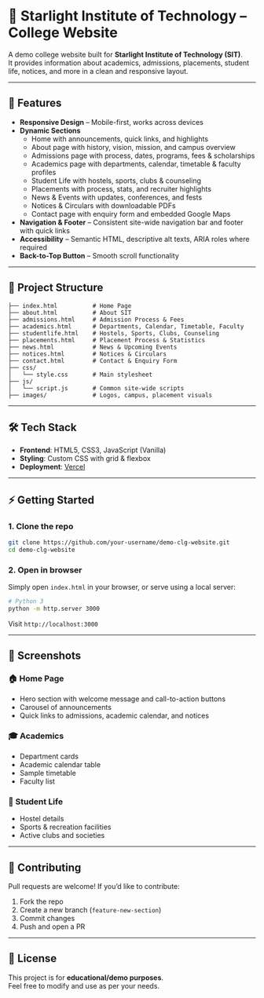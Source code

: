 # 📘 Starlight Institute of Technology – College Website

A demo college website built for **Starlight Institute of Technology (SIT)**.  
It provides information about academics, admissions, placements, student life, notices, and more in a clean and responsive layout.

---

## 🚀 Features

- **Responsive Design** – Mobile-first, works across devices  
- **Dynamic Sections**  
  - Home with announcements, quick links, and highlights  
  - About page with history, vision, mission, and campus overview  
  - Admissions page with process, dates, programs, fees & scholarships  
  - Academics page with departments, calendar, timetable & faculty profiles  
  - Student Life with hostels, sports, clubs & counseling  
  - Placements with process, stats, and recruiter highlights  
  - News & Events with updates, conferences, and fests  
  - Notices & Circulars with downloadable PDFs  
  - Contact page with enquiry form and embedded Google Maps  
- **Navigation & Footer** – Consistent site-wide navigation bar and footer with quick links  
- **Accessibility** – Semantic HTML, descriptive alt texts, ARIA roles where required  
- **Back-to-Top Button** – Smooth scroll functionality  

---

## 📂 Project Structure

```
├── index.html          # Home Page
├── about.html          # About SIT
├── admissions.html     # Admission Process & Fees
├── academics.html      # Departments, Calendar, Timetable, Faculty
├── studentlife.html    # Hostels, Sports, Clubs, Counseling
├── placements.html     # Placement Process & Statistics
├── news.html           # News & Upcoming Events
├── notices.html        # Notices & Circulars
├── contact.html        # Contact & Enquiry Form
├── css/
│   └── style.css       # Main stylesheet
├── js/
│   └── script.js       # Common site-wide scripts
├── images/             # Logos, campus, placement visuals
```

---

## 🛠️ Tech Stack

- **Frontend**: HTML5, CSS3, JavaScript (Vanilla)  
- **Styling**: Custom CSS with grid & flexbox  
- **Deployment**: [Vercel](https://vercel.com/)  

---

## ⚡ Getting Started

### 1. Clone the repo
```bash
git clone https://github.com/your-username/demo-clg-website.git
cd demo-clg-website
```

### 2. Open in browser
Simply open `index.html` in your browser, or serve using a local server:

```bash
# Python 3
python -m http.server 3000
```
Visit `http://localhost:3000`

---

## 📸 Screenshots

### 🏠 Home Page
- Hero section with welcome message and call-to-action buttons
- Carousel of announcements
- Quick links to admissions, academic calendar, and notices

### 🎓 Academics
- Department cards
- Academic calendar table
- Sample timetable
- Faculty list

### 🎉 Student Life
- Hostel details
- Sports & recreation facilities
- Active clubs and societies

---

## 🤝 Contributing

Pull requests are welcome! If you’d like to contribute:  
1. Fork the repo  
2. Create a new branch (`feature-new-section`)  
3. Commit changes  
4. Push and open a PR  

---

## 📄 License

This project is for **educational/demo purposes**.  
Feel free to modify and use as per your needs.
